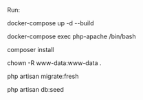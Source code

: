 Run:

docker-compose up -d --build

docker-compose exec php-apache /bin/bash

composer install

chown -R www-data:www-data .

php artisan migrate:fresh

php artisan db:seed
